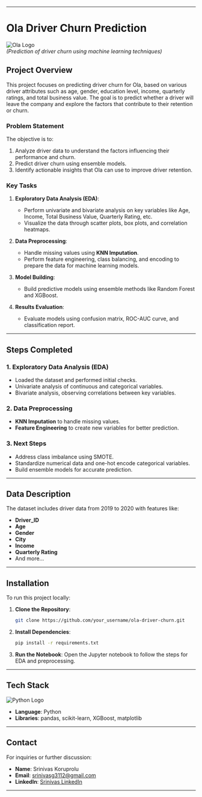 

---

# Ola Driver Churn Prediction

![Ola Logo](https://upload.wikimedia.org/wikipedia/en/thumb/0/0f/Ola_Cabs_logo.svg/801px-Ola_Cabs_logo.svg.png?20210518001051)  
*(Prediction of driver churn using machine learning techniques)*

## Project Overview

This project focuses on predicting driver churn for Ola, based on various driver attributes such as age, gender, education level, income, quarterly ratings, and total business value. The goal is to predict whether a driver will leave the company and explore the factors that contribute to their retention or churn.

### Problem Statement

The objective is to:
1. Analyze driver data to understand the factors influencing their performance and churn.
2. Predict driver churn using ensemble models.
3. Identify actionable insights that Ola can use to improve driver retention.

### Key Tasks

1. **Exploratory Data Analysis (EDA)**:
   - Perform univariate and bivariate analysis on key variables like Age, Income, Total Business Value, Quarterly Rating, etc.
   - Visualize the data through scatter plots, box plots, and correlation heatmaps.

2. **Data Preprocessing**:
   - Handle missing values using **KNN Imputation**.
   - Perform feature engineering, class balancing, and encoding to prepare the data for machine learning models.

3. **Model Building**:
   - Build predictive models using ensemble methods like Random Forest and XGBoost.

4. **Results Evaluation**:
   - Evaluate models using confusion matrix, ROC-AUC curve, and classification report.

---

## Steps Completed

### 1. Exploratory Data Analysis (EDA)

- Loaded the dataset and performed initial checks.
- Univariate analysis of continuous and categorical variables.
- Bivariate analysis, observing correlations between key variables.

### 2. Data Preprocessing

- **KNN Imputation** to handle missing values.
- **Feature Engineering** to create new variables for better prediction.

### 3. Next Steps

- Address class imbalance using SMOTE.
- Standardize numerical data and one-hot encode categorical variables.
- Build ensemble models for accurate prediction.

---

## Data Description

The dataset includes driver data from 2019 to 2020 with features like:

- **Driver_ID**
- **Age**
- **Gender**
- **City**
- **Income**
- **Quarterly Rating**
- And more...

---

## Installation

To run this project locally:

1. **Clone the Repository**:
   ```bash
   git clone https://github.com/your_username/ola-driver-churn.git
   ```

2. **Install Dependencies**:
   ```bash
   pip install -r requirements.txt
   ```

3. **Run the Notebook**:
   Open the Jupyter notebook to follow the steps for EDA and preprocessing.

---

## Tech Stack

![Python Logo](https://upload.wikimedia.org/wikipedia/commons/c/c3/Python-logo-notext.svg)  
- **Language**: Python
- **Libraries**: pandas, scikit-learn, XGBoost, matplotlib

---

## Contact

For inquiries or further discussion:

- **Name**: Srinivas Koruprolu
- **Email**: srinivasg3112@gmail.com
- **LinkedIn**: [Srinivas LinkedIn](https://www.linkedin.com/in/srinivas-koruprolu)

---
